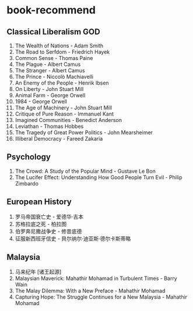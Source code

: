 # book-recommend

## Classical Liberalism GOD
1. The Wealth of Nations - Adam Smith
2. The Road to Serfdom - Friedrich Hayek
3. Common Sense - Thomas Paine
4. The Plague - Albert Camus
5. The Stranger - Albert Camus
6. The Prince - Niccolò Machiavelli
7. An Enemy of the People - Henrik Ibsen
8.  On Liberty - John Stuart Mill
9.  Animal Farm - George Orwell
10. 1984 - George Orwell
11. The Age of Machinery - John Stuart Mill
12. Critique of Pure Reason - Immanuel Kant
13. Imagined Communities - Benedict Anderson
14. Leviathan - Thomas Hobbes
15. The Tragedy of Great Power Politics - John Mearsheimer
16. Illiberal Democracy - Fareed Zakaria 


## Psychology
1. The Crowd: A Study of the Popular Mind - Gustave Le Bon
2. The Lucifer Effect: Understanding How Good People Turn Evil - Philip Zimbardo

## European History
1. 罗马帝国衰亡史 - 爱德华·吉本
2. 苏格拉底之死 - 柏拉图
3. 伯罗奔尼撒战争史 - 修昔底德
4. 征服新西班牙信史 - 貝尔纳尔·迪亚斯·德尔卡斯蒂略

## Malaysia 
1. 马来纪年 [诸王起源]
2. Malaysian Maverick: Mahathir Mohamad in Turbulent Times - 	Barry Wain 
3. The Malay Dilemma: With a New Preface - Mahathir Mohamad
4. Capturing Hope: The Struggle Continues for a New Malaysia - Mahathir Mohamad
